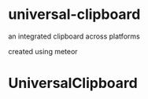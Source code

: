 # universal-clipboard
an integrated clipboard across platforms

created using meteor
# UniversalClipboard
